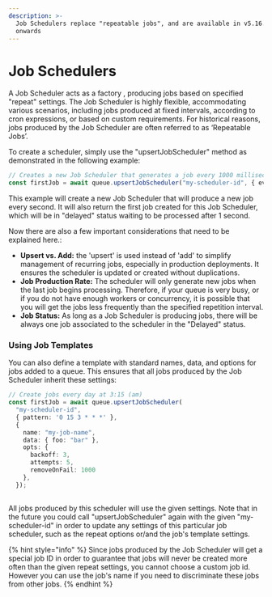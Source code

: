 ```yaml
---
description: >-
  Job Schedulers replace "repeatable jobs", and are available in v5.16.0 and
  onwards
---
```


# Job Schedulers

A Job Scheduler acts as a factory , producing jobs based on specified "repeat" settings. The Job Scheduler is highly flexible, accommodating various scenarios, including jobs produced at fixed intervals, according to cron expressions, or based on custom requirements. For historical reasons, jobs produced by the Job Scheduler are often referred to as ‘Repeatable Jobs’.

To create a scheduler, simply use the "upsertJobScheduler" method as demonstrated in the following example:

```typescript
// Creates a new Job Scheduler that generates a job every 1000 milliseconds (1 second)
const firstJob = await queue.upsertJobScheduler("my-scheduler-id", { every: 1000 });
```

This example will create a new Job Scheduler that will produce a new job every second. It will also return the first job created for this Job Scheduler, which will be in "delayed" status waiting to be processed after 1 second.

Now there are also a few important considerations that need to be explained here.:

* **Upsert vs. Add:** the 'upsert' is used instead of 'add' to simplify management of recurring jobs, especially in production deployments. It ensures the scheduler is updated or created without duplications.
* **Job Production Rate:** The scheduler will only generate new jobs when the last job begins processing. Therefore, if your queue is very busy, or if you do not have enough workers or concurrency, it is possible that you will get the jobs less frequently than the specified  repetition interval.
* **Job Status:**  As long as a Job Scheduler is producing jobs, there will be always one job associated to the scheduler in the "Delayed" status.

### Using Job Templates

You can also define a template with standard names, data, and options for jobs added to a queue. This ensures that all jobs produced by the Job Scheduler inherit these settings:

```typescript
// Create jobs every day at 3:15 (am)
const firstJob = await queue.upsertJobScheduler(
  "my-scheduler-id",
  { pattern: '0 15 3 * * *' },
  {
    name: "my-job-name",
    data: { foo: "bar" },
    opts: {
      backoff: 3,
      attempts: 5,
      removeOnFail: 1000
    },
  });
 
```

All jobs produced by this scheduler will use the given settings. Note that in the future you could call "upsertJobScheduler" again  with the given "my-scheduler-id" in order to update any settings of this particular job scheduler, such as the repeat options or/and the job's template settings.

{% hint style="info" %}
Since jobs produced by the Job Scheduler will get a special job ID in order to guarantee that jobs will never be created more often than the given repeat settings, you cannot choose a custom job id. However you can use the job's name if you need to discriminate these jobs from other jobs.
{% endhint %}
